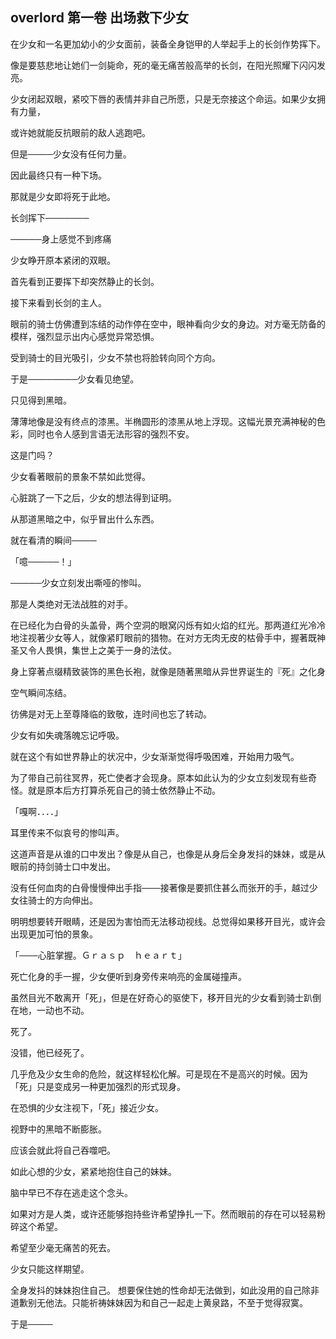 ## overlord 第一卷 出场救下少女

在少女和一名更加幼小的少女面前，装备全身铠甲的人举起手上的长剑作势挥下。

像是要慈悲地让她们一剑毙命，死的毫无痛苦般高举的长剑，在阳光照耀下闪闪发亮。

少女闭起双眼，紧咬下唇的表情并非自己所愿，只是无奈接这个命运。如果少女拥有力量，

或许她就能反抗眼前的敌人逃跑吧。

但是────少女没有任何力量。

因此最终只有一种下场。

那就是少女即将死于此地。

长剑挥下───────

─────身上感觉不到疼痛

少女睁开原本紧闭的双眼。

首先看到正要挥下却突然静止的长剑。

接下来看到长剑的主人。

眼前的骑士仿佛遭到冻结的动作停在空中，眼神看向少女的身边。对方毫无防备的模样，强烈显示出内心感觉异常恐惧。

受到骑士的目光吸引，少女不禁也将脸转向同个方向。

于是────────少女看见绝望。

只见得到黑暗。

薄薄地像是没有终点的漆黑。半椭圆形的漆黑从地上浮现。这幅光景充满神秘的色彩，同时也令人感到言语无法形容的强烈不安。

这是门吗？

少女看著眼前的景象不禁如此觉得。

心脏跳了一下之后，少女的想法得到证明。

从那道黑暗之中，似乎冒出什么东西。

就在看清的瞬间────

「噫─────！」

─────少女立刻发出嘶哑的惨叫。

那是人类绝对无法战胜的对手。

在已经化为白骨的头盖骨，两个空洞的眼窝闪烁有如火焰的红光。那两道红光冷冷地注视著少女等人，就像紧盯眼前的猎物。在对方无肉无皮的枯骨手中，握著既神圣又令人畏惧，集世上之美于一身的法仗。

身上穿著点缀精致装饰的黑色长袍，就像是随著黑暗从异世界诞生的『死』之化身

空气瞬间冻结。

彷佛是对无上至尊降临的致敬，连时间也忘了转动。

少女有如失魂落魄忘记呼吸。

就在这个有如世界静止的状况中，少女渐渐觉得呼吸困难，开始用力吸气。

为了带自己前往冥界，死亡使者才会现身。原本如此认为的少女立刻发现有些奇怪。就是原本后方打算杀死自己的骑士依然静止不动。

「嘎啊．．．．」

耳里传来不似哀号的惨叫声。

这道声音是从谁的口中发出？像是从自己，也像是从身后全身发抖的妹妹，或是从眼前的持剑骑士口中发出。

没有任何血肉的白骨慢慢伸出手指───接著像是要抓住甚么而张开的手，越过少女往骑士的方向伸出。

明明想要转开眼睛，还是因为害怕而无法移动视线。总觉得如果移开目光，或许会出现更加可怕的景象。

「───心脏掌握。Ｇｒａｓｐ　ｈｅａｒｔ」

死亡化身的手一握，少女便听到身旁传来响亮的金属碰撞声。

虽然目光不敢离开「死」，但是在好奇心的驱使下，移开目光的少女看到骑士趴倒在地，一动也不动。

死了。

没错，他已经死了。

几乎危及少女生命的危险，就这样轻松化解。可是现在不是高兴的时候。因为「死」只是变成另一种更加强烈的形式现身。

在恐惧的少女注视下，「死」接近少女。

视野中的黑暗不断膨胀。

应该会就此将自己吞噬吧。

如此心想的少女，紧紧地抱住自己的妹妹。

脑中早已不存在逃走这个念头。

如果对方是人类，或许还能够抱持些许希望挣扎一下。然而眼前的存在可以轻易粉碎这个希望。

希望至少毫无痛苦的死去。

少女只能这样期望。

全身发抖的妹妹抱住自己。
想要保住她的性命却无法做到，如此没用的自己除非道歉别无他法。只能祈祷妹妹因为和自己一起走上黄泉路，不至于觉得寂寞。

于是────

